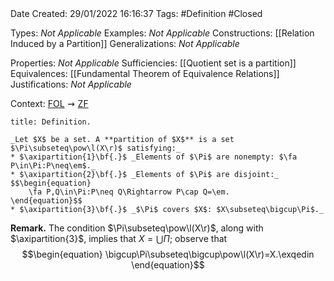 <br />
<br />

Date Created: 29/01/2022 16:16:37
Tags: #Definition #Closed 

Types: _Not Applicable_
Examples: _Not Applicable_
Constructions: [[Relation Induced by a Partition]]
Generalizations: _Not Applicable_

Properties: _Not Applicable_
Sufficiencies: [[Quotient set is a partition]]
Equivalences: [[Fundamental Theorem of Equivalence Relations]]
Justifications: _Not Applicable_

Context: [$\textrm{FOL}$](obsidian://open?file=First%20Order%20Logic)$\,\,\rightsquigarrow\,\,$[$\textrm{ZF}$](obsidian://open?file=Zermelo-Fraenkel%20Set%20Theory)

``` ad-Definition
title: Definition.

_Let $X$ be a set. A **partition of $X$** is a set $\Pi\subseteq\pow\l(X\r)$ satisfying:_
* $\axipartition{1}\bf{.}$ _Elements of $\Pi$ are nonempty: $\fa P\in\Pi:P\neq\em$._
* $\axipartition{2}\bf{.}$ _Elements of $\Pi$ are disjoint:_
$$\begin{equation}
    \fa P,Q\in\Pi:P\neq Q\Rightarrow P\cap Q=\em.
\end{equation}$$
* $\axipartition{3}\bf{.}$ _$\Pi$ covers $X$: $X\subseteq\bigcup\Pi$._

```

**Remark.** The condition $\Pi\subseteq\pow\l(X\r)$, along with $\axipartition{3}$, implies that $X=\bigcup\Pi$; observe that
$$\begin{equation}
    \bigcup\Pi\subseteq\bigcup\pow\l(X\r)=X.\exqedin
\end{equation}$$
